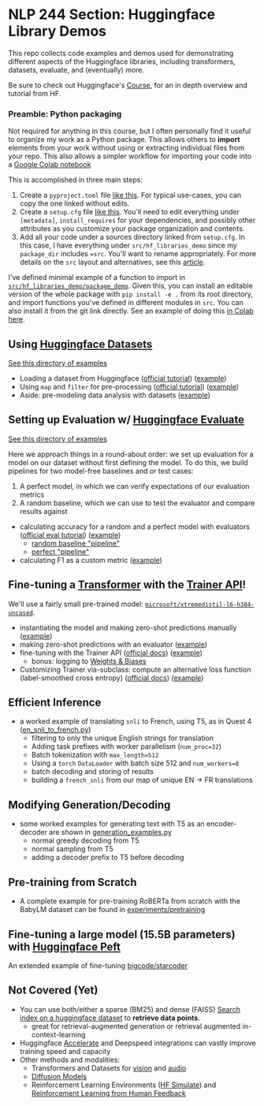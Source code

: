 # NLP 244 Section: Huggingface Library Demos

This repo collects code examples and demos used for demonstrating different aspects of the Huggingface libraries, 
including transformers, datasets, evaluate, and (eventually) more.

Be sure to check out Huggingface's [Course](https://huggingface.co/course/chapter1/1), for an in depth overview and 
tutorial from HF.

### Preamble: Python packaging

Not required for anything in this course, but I often personally find it useful to organize my work as a Python package. 
This allows others to **import** elements from your work without using or extracting individual files from your repo. 
This also allows a simpler workflow for importing your code into a [Google Colab notebook](https://colab.research.google.com/)

This is accomplished in three main steps:

1. Create a `pyproject.toml` file [like this](./pyproject.toml). For typical use-cases, you can copy the one linked 
without edits. 
2. Create a `setup.cfg` file [like this](setup.cfg). You'll need to edit everything under `[metadata]`, 
`install_requires` for your dependencies, and possibly other attributes as you customize your package organization and 
contents.
3. Add all your code under a sources directory linked from `setup.cfg`. In this case, I have everything under 
`src/hf_libraries_demo` since my `package_dir` includes `=src`. You'll want to rename appropriately. For more details 
on the `src` layout and alternatives, see this 
[article](https://setuptools.pypa.io/en/latest/userguide/declarative_config.html#using-a-src-layout).

I've defined minimal example of a function to import in 
[`src/hf_libraries_demo/package_demo`](src/hf_libraries_demo/package_demo). Given this, you can install an editable 
version of the whole package with `pip install -e .` from its root directory, and import functions you've defined in 
different modules in `src`. You can also install it from the git link directly. See an example of doing this 
[in Colab here](./ImportingAGithubPyPackage.ipynb).

## Using [Huggingface Datasets](https://huggingface.co/docs/datasets)

[See this directory of examples](./src/hf_libraries_demo/datasets_examples)

- Loading a dataset from Huggingface ([official tutorial](https://huggingface.co/docs/datasets/load_hub)) ([example](/hf_libraries_demo/datasets_examples/load_dataset_example.py))
- Using `map` and `filter` for pre-processing ([official tutorial](https://huggingface.co/docs/datasets/use_dataset)) ([example](/hf_libraries_demo/datasets_examples/pre_process_example.py))
- Aside: pre-modeling data analysis with datasets ([example](src/hf_libraries_demo/datasets_examples/data_analysis_example.py))

## Setting up Evaluation w/ [Huggingface Evaluate](https://huggingface.co/docs/evaluate)

[See this directory of examples](src/hf_libraries_demo/evaluation/README.md)

Here we approach things in a round-about order: we set up evaluation for a model on our dataset without first defining 
the model. To do this, we build pipelines for two model-free baselines and or test cases:

1) A perfect model, in which we can verify expectations of our evaluation metrics
2) A random baseline, which we can use to test the evaluator and compare results against

- calculating accuracy for a random and a perfect model with evaluators 
([official eval tutorial](https://huggingface.co/docs/evaluate/v0.4.0/en/base_evaluator)) ([example](src/hf_libraries_demo/evaluation/simple_evaluation.py))
  - [random baseline "pipeline"](./src/hf_libraries_demo/pipelines/random_label_pipeline.py)
  - [perfect "pipeline"](./src/hf_libraries_demo/pipelines/perfect_pipeline.py)
- calculating F1 as a custom metric ([example](src/hf_libraries_demo/evaluation/multi_metric_evaluation.py))

## Fine-tuning a [Transformer](https://huggingface.co/docs/transformers) with the [Trainer API](https://huggingface.co/docs/transformers/v4.26.0/en/main_classes/trainer#transformers.Trainer)! 

We'll use a fairly small pre-trained model: 
[`microsoft/xtremedistil-l6-h384-uncased`](https://huggingface.co/microsoft/xtremedistil-l6-h384-uncased).
- instantiating the model and making zero-shot predictions manually ([example](./src/hf_libraries_demo/experiments/manual_inference.py))
- making zero-shot predictions with an evaluator ([example](./src/hf_libraries_demo/experiments/auto_inference.py))
- fine-tuning with the Trainer API 
([official docs](https://huggingface.co/docs/transformers/v4.26.0/en/main_classes/trainer#transformers.Trainer)) 
([example](./src/hf_libraries_demo/experiments/finetune_w_trainer.py))
  - bonus: logging to [Weights & Biases](https://wandb.ai/kingb12/nlp244-hf-libraries-demo?workspace=user-kingb12)
- Customizing Trainer via-subclass: compute an alternative loss function (label-smoothed cross entropy) 
([official docs](https://huggingface.co/docs/transformers/v4.26.0/en/main_classes/trainer#transformers.Trainer)) 
([example](./src/hf_libraries_demo/experiments/custom_finetune_w_trainer.py))

## Efficient Inference
- a worked example of translating `snli` to French, using T5, as in Quest 4 ([en_snli_to_french.py](./src/hf_libraries_demo/experiments/en_snli_to_french.py))
  - filtering to only the unique English strings for translation
  - Adding task prefixes with worker parallelism (`num_proc=32`)
  - Batch tokenization with `max_length=512`
  - Using a `torch` `DataLoader` with batch size 512 and `num_workers=8`
  - batch decoding and storing of results
  - building a `french_snli` from our map of unique EN -> FR translations

## Modifying Generation/Decoding
- some worked examples for generating text with T5 as an encoder-decoder are shown in 
[generation_examples.py](./src/hf_libraries_demo/experiments/generation_examples.py)
  - normal greedy decoding from T5
  - normal sampling from T5
  - adding a decoder prefix to T5 before decoding

## Pre-training from Scratch
- A complete example for pre-training RoBERTa from scratch with the BabyLM dataset can be found in [experiments/pretraining](./src/hf_libraries_demo/experiments/pretraining)

## Fine-tuning a large model (15.5B parameters) with [Huggingface Peft](https://huggingface.co/docs/peft/index)

An extended example of fine-tuning [bigcode/starcoder](https://huggingface.co/bigcode/starcoder)

## Not Covered (Yet)
- You can use both/either a sparse (BM25) and dense (FAISS) [Search index on a huggingface dataset](https://huggingface.co/docs/datasets/faiss_es) to **retrieve data points**.
  - great for retrieval-augmented generation or retrieval augmented in-context-learning
- Huggingface [Accelerate](https://huggingface.co/docs/accelerate/index) and Deepspeed integrations can vastly improve training speed and capacity
- Other methods and modalities:
  - Transformers and Datasets for [vision](https://huggingface.co/docs/datasets/image_load) and [audio](https://huggingface.co/docs/datasets/audio_process)
  - [Diffusion Models](https://huggingface.co/docs/diffusers/index)
  - Reinforcement Learning Environments ([HF Simulate](https://huggingface.co/docs/simulate/index)) and [Reinforcement Learning from Human Feedback](https://huggingface.co/blog/rlhf)